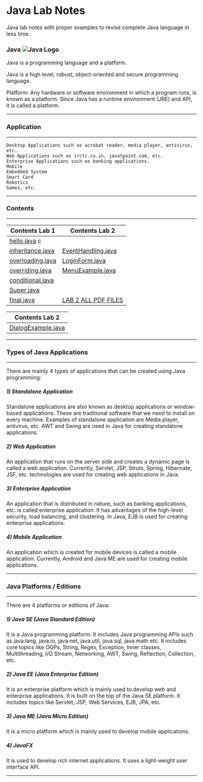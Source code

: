 # Java Lab Notes

Java lab notes with proper examples to revise complete Java language in less time.

### Java     ![Java Logo](https://logos-download.com/wp-content/uploads/2016/10/Java_logo_icon.png)


Java is a programming language and a platform.

Java is a high level, robust, object-oriented and secure programming language.

Platform: Any hardware or software environment in which a program runs, is known as a platform. Since Java has a runtime environment (JRE) and API, it is called a platform.

------
### Application 

-------


    Desktop Applications such as acrobat reader, media player, antivirus, etc.
    Web Applications such as irctc.co.in, javatpoint.com, etc.
    Enterprise Applications such as banking applications.
    Mobile
    Embedded System
    Smart Card
    Robotics
    Games, etc.

------
### Contents

-------
| **Contents Lab 1**                                                               | **Contents Lab 2**                   |
|----------------------------------------------------------------------------------|--------------------------------------|
| [hello.java](https://github.com/manishshrestha01/javalab/blob/main/hello.java)   c
| [inheritance.java](https://github.com/manishshrestha01/javalab/blob/main/inheritance.java) | [EventHandling.java](https://github.com/manishshrestha01/javalab/blob/main/EventHandling.java)                                                                 |
| [overloading.java](https://github.com/manishshrestha01/javalab/blob/main/overloading.java) | [LoginForm.java](https://github.com/manishshrestha01/javalab/blob/main/LoginForm.java)  |
| [overriding.java](https://github.com/manishshrestha01/javalab/blob/main/overriding.java)   | [MenuExample.java](https://github.com/manishshrestha01/javalab/blob/main/MenuExample.java)  |
| [conditional.java](https://github.com/manishshrestha01/javalab/blob/main/conditional.java) |   |
| [Super.java](https://github.com/manishshrestha01/javalab/blob/main/Super.java)             |   |
| [final.java](https://github.com/manishshrestha01/javalab/blob/main/final.java)             | [LAB 2 ALL PDF FILES](https://github.com/manishshrestha01/javalab/blob/main/LAB%202.pdf)  

| **Contents Lab 2**                   |
|--------------------------------------|
| [DialogExample.java](https://github.com/manishshrestha01/javalab/blob/main/DialogExample.java)  |


------

### Types of Java Applications

-------
There are mainly 4 types of applications that can be created using Java programming:

##### 1) Standalone Application

Standalone applications are also known as desktop applications or window-based applications. These are traditional software that we need to install on every machine. Examples of standalone application are Media player, antivirus, etc. AWT and Swing are used in Java for creating standalone applications.

##### 2) Web Application

An application that runs on the server side and creates a dynamic page is called a web application. Currently, Servlet, JSP, Struts, Spring, Hibernate, JSF, etc. technologies are used for creating web applications in Java.

##### 3) Enterprise Application

An application that is distributed in nature, such as banking applications, etc. is called enterprise application. It has advantages of the high-level security, load balancing, and clustering. In Java, EJB is used for creating enterprise applications.

##### 4) Mobile Application

An application which is created for mobile devices is called a mobile application. Currently, Android and Java ME are used for creating mobile applications.

----------

### Java Platforms / Editions

-------

There are 4 platforms or editions of Java:
##### 1) Java SE (Java Standard Edition)

It is a Java programming platform. It includes Java programming APIs such as java.lang, java.io, java.net, java.util, java.sql, java.math etc. It includes core topics like OOPs, String, Regex, Exception, Inner classes, Multithreading, I/O Stream, Networking, AWT, Swing, Reflection, Collection, etc.

##### 2) Java EE (Java Enterprise Edition)

It is an enterprise platform which is mainly used to develop web and enterprise applications. It is built on the top of the Java SE platform. It includes topics like Servlet, JSP, Web Services, EJB, JPA, etc.

##### 3) Java ME (Java Micro Edition)

It is a micro platform which is mainly used to develop mobile applications.

##### 4) JavaFX

It is used to develop rich internet applications. It uses a light-weight user interface API.

-------

